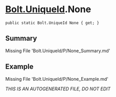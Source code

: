 # [Bolt.UniqueId](Types/Bolt.UniqueId.md).None
`public static Bolt.UniqueId None { get; }`
## Summary
Missing File 'Bolt.UniqueId/P/None_Summary.md'
## Example
Missing File 'Bolt.UniqueId/P/None_Example.md'

*THIS IS AN AUTOGENERATED FILE, DO NOT EDIT*
